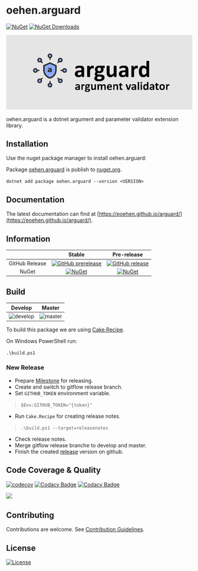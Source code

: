 # oehen.arguard

[![NuGet](https://img.shields.io/nuget/v/oehen.arguard.svg)](https://www.nuget.org/packages/oehen.arguard) [![NuGet Downloads](https://img.shields.io/nuget/dt/oehen.arguard.svg)](https://www.nuget.org/packages/oehen.arguard/)

![oehen.arguard](https://raw.githubusercontent.com/eoehen/arguard/master/docs/logo/arguardlogo_1000x400.jpg)

oehen.arguard is a dotnet argument and parameter validator extension library.

## Installation

Use the nuget package manager to install oehen.arguard:

Package [oehen.arguard](https://www.nuget.org/packages/oehen.arguard) is publish to [nuget.org](https://www.nuget.org/).

`dotnet add package oehen.arguard --version <VERSION>`

## Documentation

The latest documentation can find at [https://eoehen.github.io/arguard/](https://eoehen.github.io/arguard/).

## Information

| | Stable | Pre-release |
|:--:|:--:|:--:|
|GitHub Release|[![GitHub prerelease](https://img.shields.io/github/v/release/eoehen/arguard?include_prereleases)](https://github.com/eoehen/arguard/releases/latest)|[![GitHub release](https://img.shields.io/github/v/release/eoehen/arguard)](https://github.com/eoehen/arguard/releases/latest)|
|NuGet|[![NuGet](https://img.shields.io/nuget/v/oehen.arguard.svg)](https://www.nuget.org/packages/oehen.arguard)|[![NuGet](https://img.shields.io/nuget/vpre/oehen.arguard.svg)](https://www.nuget.org/packages/oehen.arguard)|

## Build

|Develop|Master|
|:--:|:--:|
|![develop](https://github.com/eoehen/arguard/workflows/CI-Build/badge.svg?branch=develop)|![master](https://github.com/eoehen/arguard/workflows/CI-Build/badge.svg?branch=master)|

To build this package we are using [Cake.Recipe](https://github.com/cake-contrib/Cake.Recipe).

On Windows PowerShell run:

`.\build.ps1`

### New Release

- Prepare [Milestone](https://github.com/eoehen/arguard/milestones) for releasing.
- Create and switch to gitflow release branch.
- Set `GITHUB_TOKEN` environment variable.

> `$Env:GITHUB_TOKEN="{token}"`

- Run `Cake.Recipe` for creating release notes.

> `.\build.ps1 --target=releasenotes`

- Check release notes.
- Merge gitflow release branche to develop and master.
- Finish the created [release](https://github.com/eoehen/arguard/releases) version on github.

## Code Coverage & Quality

[![codecov](https://codecov.io/gh/eoehen/arguard/branch/develop/graph/badge.svg?token=9B8NT9L82D)](https://codecov.io/gh/eoehen/arguard)
[![Codacy Badge](https://app.codacy.com/project/badge/Grade/b09d240a2f6a4a398a582ff7295f4830)](https://www.codacy.com/gh/eoehen/arguard/dashboard?utm_source=github.com&amp;utm_medium=referral&amp;utm_content=eoehen/arguard&amp;utm_campaign=Badge_Grade)
[![Codacy Badge](https://app.codacy.com/project/badge/Coverage/b09d240a2f6a4a398a582ff7295f4830)](https://www.codacy.com/gh/eoehen/arguard/dashboard?utm_source=github.com&utm_medium=referral&utm_content=eoehen/arguard&utm_campaign=Badge_Coverage)

<img src="https://codecov.io/gh/eoehen/arguard/graphs/sunburst.svg?token=9B8NT9L82D">

## Contributing

Contributions are welcome. See [Contribution Guidelines](CONTRIBUTING.md).

## License

[![License](http://img.shields.io/:license-mit-blue.svg)](https://github.com/eoehen/arguard/blob/master/LICENSE)
